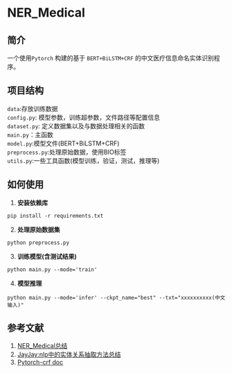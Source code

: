 # NER_Medical

## 简介
一个使用`Pytorch` 构建的基于 `BERT+BiLSTM+CRF` 的中文医疗信息命名实体识别程序。

## 项目结构 
`data`:存放训练数据<br>
`config.py`: 模型参数，训练超参数，文件路径等配置信息<br>
`dataset.py`: 定义数据集以及与数据处理相关的函数<br>
`main.py`：主函数<br>
`model.py`:模型文件(BERT+BiLSTM+CRF)<br>
`preprocess.py`:处理原始数据，使用BIO标签 <br>
`utils.py`:一些工具函数(模型训练，验证，测试，推理等)<br>
 

## 如何使用
 
 1. **安装依赖库**
```
pip install -r requirements.txt
```
2. **处理原始数据集**
```
python preprocess.py
```
3. **训练模型(含测试结果)**
```
python main.py --mode='train'
```
4. **模型推理**
```
python main.py --mode='infer' --ckpt_name="best" --txt="xxxxxxxxxx(中文输入)"
```


## 参考文献
1. [NER_Medical总结](https://github.com/chenjunyi1999/ML-Tutorial/tree/main/Code_Notes/NER_Medical%E9%A1%B9%E7%9B%AE%E7%AC%94%E8%AE%B0)
2. [JayJay:nlp中的实体关系抽取方法总结](https://zhuanlan.zhihu.com/p/77868938)
3. [Pytorch-crf doc](https://pytorch-crf.readthedocs.io/en/stable/)


